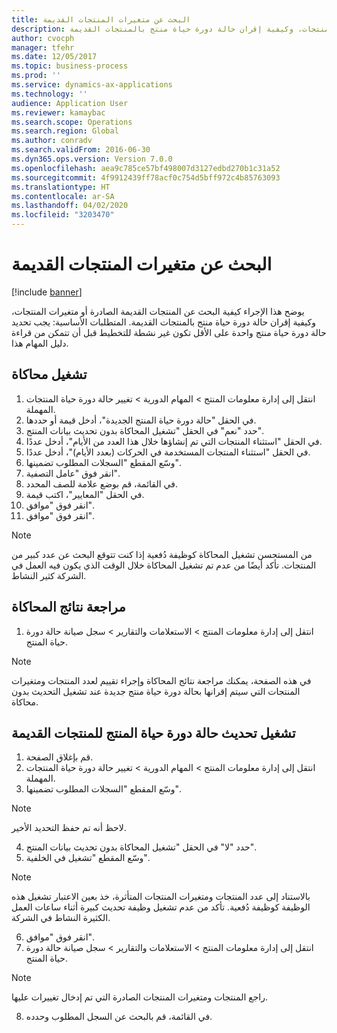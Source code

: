 ```yaml
---
title: البحث عن متغيرات المنتجات القديمة
description: يوضح هذا الإجراء كيفية البحث عن المنتجات القديمة الصادرة أو متغيرات المنتجات، وكيفية إقران حالة دورة حياة منتج بالمنتجات القديمة.
author: cvocph
manager: tfehr
ms.date: 12/05/2017
ms.topic: business-process
ms.prod: ''
ms.service: dynamics-ax-applications
ms.technology: ''
audience: Application User
ms.reviewer: kamaybac
ms.search.scope: Operations
ms.search.region: Global
ms.author: conradv
ms.search.validFrom: 2016-06-30
ms.dyn365.ops.version: Version 7.0.0
ms.openlocfilehash: aea9c785ce57bf498007d3127edbd270b1c31a52
ms.sourcegitcommit: 4f9912439ff78acf0c754d5bff972c4b85763093
ms.translationtype: HT
ms.contentlocale: ar-SA
ms.lasthandoff: 04/02/2020
ms.locfileid: "3203470"
---
```

# <a name="find-obsolete-product-variants"></a>البحث عن متغيرات المنتجات القديمة 

[!include [banner](../../includes/banner.md)]

يوضح هذا الإجراء كيفية البحث عن المنتجات القديمة الصادرة أو متغيرات المنتجات، وكيفية إقران حالة دورة حياة منتج بالمنتجات القديمة. المتطلبات الأساسية: يجب تحديد حالة دورة حياة منتج واحدة على الأقل تكون غير نشطة للتخطيط قبل أن تتمكن من قراءة دليل المهام هذا.


## <a name="run-a-simulation"></a>تشغيل محاكاة
1. انتقل إلى إدارة معلومات المنتج > المهام الدورية > تغيير حالة دورة حياة المنتجات المهملة‬.
2. في الحقل "حالة دورة حياة المنتج الجديدة"، أدخل قيمة أو حددها.
3. حدد "نعم" في الحقل "تشغيل المحاكاة بدون تحديث بيانات المنتج".
4. في الحقل "استثناء المنتجات التي تم إنشاؤها خلال هذا العدد من الأيام"، أدخل عددًا.
5. في الحقل "استثناء المنتجات المستخدمة في الحركات (بعدد الأيام)‬"، أدخل عددًا.
6. وسّع المقطع "السجلات المطلوب تضمينها‬".
7. انقر فوق "عامل التصفية".
8. في القائمة، قم بوضع علامة للصف المحدد.
9. في الحقل "المعايير"، اكتب قيمة.
10. انقر فوق "موافق".
11. انقر فوق "موافق".

> [!NOTE]
> من المستحسن تشغيل المحاكاة كوظيفة دُفعية إذا كنت تتوقع البحث عن عدد كبير من المنتجات. تأكد أيضًا من عدم تم تشغيل المحاكاة خلال الوقت الذي يكون فيه العمل في الشركة كثير النشاط.  

## <a name="review-the-simulation-results"></a>مراجعة نتائج المحاكاة
1. انتقل إلى إدارة معلومات المنتج > الاستعلامات والتقارير‬ > سجل صيانة حالة دورة حياة المنتج‬.
   
> [!NOTE]
> في هذه الصفحة، يمكنك مراجعة نتائج المحاكاة وإجراء تقييم لعدد المنتجات ومتغيرات المنتجات التي سيتم إقرانها بحالة دورة حياة منتج جديدة عند تشغيل التحديث بدون محاكاة.  

## <a name="run-the-update-of-the-product-lifecycle-state-for-obsolete-products"></a>تشغيل تحديث حالة دورة حياة المنتج للمنتجات القديمة
1. قم بإغلاق الصفحة.
2. انتقل إلى إدارة معلومات المنتج > المهام الدورية > تغيير حالة دورة حياة المنتجات المهملة‬.
3. وسّع المقطع "السجلات المطلوب تضمينها‬".

> [!NOTE]
> لاحظ أنه تم حفظ التحديد الأخير.  

4. حدد "لا" في الحقل "تشغيل المحاكاة بدون تحديث بيانات المنتج".
5. وسّع المقطع "تشغيل في الخلفية‬‬".

> [!NOTE]
> بالاستناد إلى عدد المنتجات ومتغيرات المنتجات المتأثرة، خذ بعين الاعتبار تشغيل هذه الوظيفة كوظيفة دُفعية. تأكد من عدم تشغيل وظيفة تحديث كبيرة أثناء ساعات العمل الكثيرة النشاط في الشركة.  

6. انقر فوق "موافق".
7. انتقل إلى إدارة معلومات المنتج > الاستعلامات والتقارير‬ > سجل صيانة حالة دورة حياة المنتج‬.

> [!NOTE]
> راجع المنتجات ومتغيرات المنتجات الصادرة التي تم إدخال تغييرات عليها.  

8. في القائمة، قم بالبحث عن السجل المطلوب وحدده.

